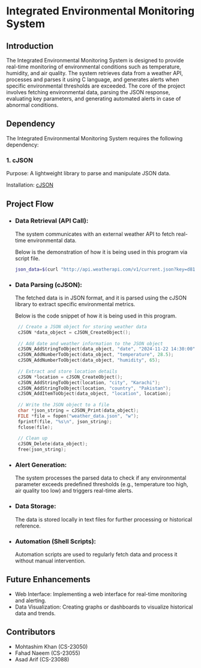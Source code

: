 # Integrated Environmental Monitoring System

## Introduction
The Integrated Environmental Monitoring System is designed to provide real-time monitoring of environmental conditions such as temperature, humidity, and air quality. The system retrieves data from a weather API, processes and parses it using C language, and generates alerts when specific environmental thresholds are exceeded. The core of the project involves fetching environmental data, parsing the JSON response, evaluating key parameters, and generating automated alerts in case of abnormal conditions.

## Dependency
The Integrated Environmental Monitoring System requires the following dependency:

### 1. cJSON
Purpose: A lightweight library to parse and manipulate JSON data.

Installation: [cJSON](https://github.com/DaveGamble/cJSON)

## Project Flow

* ### Data Retrieval (API Call):

  The system communicates with an external weather API to fetch real-time environmental data.

  Below is the demonstration of how it is being used in this program via script file.
  
  ```bash
  json_data=$(curl "http://api.weatherapi.com/v1/current.json?key=d8170b5ec9f84e669bf123724240311&q=karachi")
  
* ### Data Parsing (cJSON):

  The fetched data is in JSON format, and it is parsed using the cJSON library to extract specific environmental metrics.

  Below is the code snippet of how it is being used in this program.

   ```c
    // Create a JSON object for storing weather data
    cJSON *data_object = cJSON_CreateObject();
    
    // Add date and weather information to the JSON object
    cJSON_AddStringToObject(data_object, "date", "2024-11-22 14:30:00");
    cJSON_AddNumberToObject(data_object, "temperature", 28.5);
    cJSON_AddNumberToObject(data_object, "humidity", 65);
    
    // Extract and store location details
    cJSON *location = cJSON_CreateObject();
    cJSON_AddStringToObject(location, "city", "Karachi");
    cJSON_AddStringToObject(location, "country", "Pakistan");
    cJSON_AddItemToObject(data_object, "location", location);
    
    // Write the JSON object to a file
    char *json_string = cJSON_Print(data_object);
    FILE *file = fopen("weather_data.json", "w");
    fprintf(file, "%s\n", json_string);
    fclose(file);
    
    // Clean up
    cJSON_Delete(data_object);
    free(json_string);
    ```


* ### Alert Generation:

  The system processes the parsed data to check if any environmental parameter exceeds predefined thresholds (e.g., temperature too high, air quality too low) and triggers real-time alerts.


* ### Data Storage:

  The data is stored locally in text files for further processing or historical reference.


* ### Automation (Shell Scripts):

  Automation scripts are used to regularly fetch data and process it without manual intervention.


## Future Enhancements

* Web Interface: Implementing a web interface for real-time monitoring and alerting. 
* Data Visualization: Creating graphs or dashboards to visualize historical data and trends.

## Contributors

* Mohtashim Khan (CS-23050)
* Fahad Naeem (CS-23055)
* Asad Arif (CS-23088)



